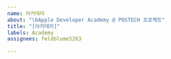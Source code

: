 ```yaml
---
name: 아카데미
about: "\bApple Developer Academy @ POSTECH 프로젝트"
title: "[아카데미]"
labels: Academy
assignees: feldblume5263

---
```



